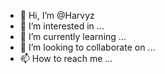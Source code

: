 - 👋 Hi, I’m @Harvyz
- 👀 I’m interested in ...
- 🌱 I’m currently learning ...
- 💞️ I’m looking to collaborate on ...
- 📫 How to reach me ...

<!---
Harvyz/Harvyz is a ✨ special ✨ repository because its `README.md` (this file) appears on your GitHub profile.
You can click the Preview link to take a look at your changes.
--->
